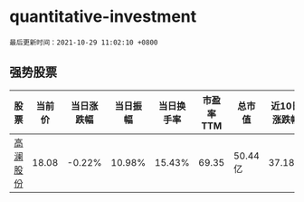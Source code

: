 # quantitative-investment

`最后更新时间：2021-10-29 11:02:10 +0800`

## 强势股票

|股票|当前价|当日涨跌幅|当日振幅|当日换手率|市盈率TTM|总市值|近10日涨跌幅|
|----|----|----|----|----|----|----|----|
|[高澜股份](https://xueqiu.com/S/SZ300499)|18.08|-0.22%|10.98%|15.43%|69.35|50.44亿|37.18%|
